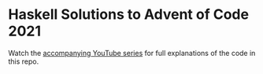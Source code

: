 # Haskell Solutions to Advent of Code 2021

Watch the [accompanying YouTube series](https://www.youtube.com/playlist?list=TODO) for full explanations of the code in this repo.
